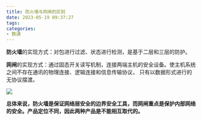```yaml
---
title: 防火墙与网闸的区别
date: 2023-05-19 09:37:27
tags:
categories:
- 数通
---
```


**防火墙**的实现方式：对包进行过滤、状态进行检测，是基于二层和三层的防护。

**网闸**的实现方式：通过固态开关读写机制，连接两端主机的安全设备。使主机系统之间不存在通讯的物理连接、逻辑连接和信息传输协议， 只有以数据形式进行的无协议摆渡。

![](1.png)

**总体来说，防火墙是保证网络层安全的边界安全工具，而网闸重点是保护内部网络的安全。产品定位不同，因此两种产品是不能相互取代的。**